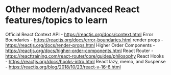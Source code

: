 # Other modern/advanced React features/topics to learn

Official React Context API - <https://reactjs.org/docs/context.html>
Error Boundaries - <https://reactjs.org/docs/error-boundaries.html>
render props - <https://reactjs.org/docs/render-props.html>
Higher Order Components - <https://reactjs.org/docs/higher-order-components.html>
React Router - <https://reacttraining.com/react-router/core/guides/philosophy>
React Hooks - <https://reactjs.org/docs/hooks-intro.html>
React lazy, memo, and Suspense - <https://reactjs.org/blog/2018/10/23/react-v-16-6.html>
